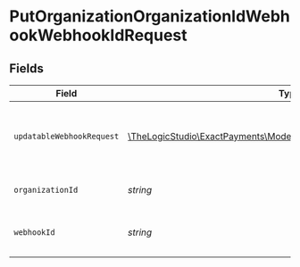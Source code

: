 # PutOrganizationOrganizationIdWebhookWebhookIdRequest


## Fields

| Field                                                                                                                 | Type                                                                                                                  | Required                                                                                                              | Description                                                                                                           |
| --------------------------------------------------------------------------------------------------------------------- | --------------------------------------------------------------------------------------------------------------------- | --------------------------------------------------------------------------------------------------------------------- | --------------------------------------------------------------------------------------------------------------------- |
| `updatableWebhookRequest`                                                                                             | [\TheLogicStudio\ExactPayments\Models\Shared\UpdatableWebhookRequest](../../models/shared/UpdatableWebhookRequest.md) | :heavy_check_mark:                                                                                                    | Fields that are updatable in the webhook definition.                                                                  |
| `organizationId`                                                                                                      | *string*                                                                                                              | :heavy_check_mark:                                                                                                    | The Organization identifier.                                                                                          |
| `webhookId`                                                                                                           | *string*                                                                                                              | :heavy_check_mark:                                                                                                    | The customers webhook definition Id                                                                                   |